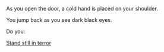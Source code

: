As you open the door, a cold hand is placed on your shoulder.

You jump back as you see dark black eyes.

Do you:

[Stand still in terror](bear/stand-still.md)